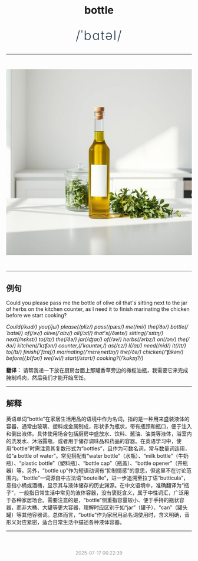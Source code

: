 <div align="center">

# bottle

<div style="margin: 30px 0;">
<h1 style="font-size: 2.5em; font-weight: 300; letter-spacing: 2px; margin: 0; color: #2c3e50;">
/ˈbɑtəl/
</h1>
</div>

</div>

---

<div align="center" style="margin: 40px 0;">

![bottle](images/bottle.png)

</div>

---

## 例句

Could you please pass me the bottle of olive oil that's sitting next to the jar of herbs on the kitchen counter, as I need it to finish marinating the chicken before we start cooking?

*Could(/kʊd/) you(/ju/) please(/pliz/) pass(/pæs/) me(/mi/) the(/ðə/) bottle(/ˈbɑtəl/) of(/əv/) olive(/ˈɑlɪv/) oil(/ɔɪl/) that's(/ðæts/) sitting(/ˈsɪtɪŋ/) next(/nɛkst/) to(/tɪ/) the(/ðə/) jar(/ʤɑr/) of(/əv/) herbs(/ərbz/) on(/ɔn/) the(/ðə/) kitchen(/ˈkɪʧən/) counter,(/ˈkaʊntər,/) as(/ɛz/) I(/aɪ/) need(/nid/) it(/ɪt/) to(/tɪ/) finish(/ˈfɪnɪʃ/) marinating(/ˈmɛrəˌneɪtɪŋ/) the(/ðə/) chicken(/ˈʧɪkən/) before(/ˌbiˈfɔr/) we(/wi/) start(/stɑrt/) cooking?(/ˈkʊkɪŋ?/)*

**翻译：** 请帮我递一下放在厨房台面上那罐香草旁边的橄榄油瓶，我需要它来完成腌制鸡肉，然后我们才能开始烹饪。

---

## 解释

英语单词“bottle”在家居生活用品的语境中作为名词，指的是一种用来盛装液体的容器，通常由玻璃、塑料或金属制成，形状多为瓶状，带有瓶颈和瓶口，便于注入和倒出液体。具体使用场合包括厨房中盛放水、饮料、酱油、油类等液体，浴室内的洗发水、沐浴露瓶，或者用于储存调味品和药品的容器。在英语学习中，使用“bottle”时需注意其复数形式为“bottles”，且作为可数名词，常与数量词连用，如“a bottle of water”。常见搭配有“water bottle”（水瓶）、“milk bottle”（牛奶瓶）、“plastic bottle”（塑料瓶）、“bottle cap”（瓶盖）、“bottle opener”（开瓶器）等。另外，“bottle up”作为短语动词有“抑制情感”的意思，但这里不在讨论范围内。“bottle”一词源自中古法语“bouteille”，进一步追溯至拉丁语“butticula”，意指小桶或酒桶，显示其与液体储存的历史渊源。在中文语境中，准确翻译为“瓶子”，一般指日常生活中常见的液体容器，没有褒贬含义，属于中性词汇，广泛用于各种家居场合。需要注意的是，“bottle”侧重指容量较小、便于手持的瓶状容器，而非大桶、大罐等更大容器，理解时应区别于如“jar”（罐子）、“can”（罐头罐）等其他容器词。总体而言，“bottle”作为家居用品名词使用时，含义明确，音形义对应紧密，适合日常生活中描述各种液体容器。


---

<div align="center" style="margin-top: 50px;">
<small style="color: #999; font-size: 0.9em;">2025-07-17 06:22:39</small>
</div>
